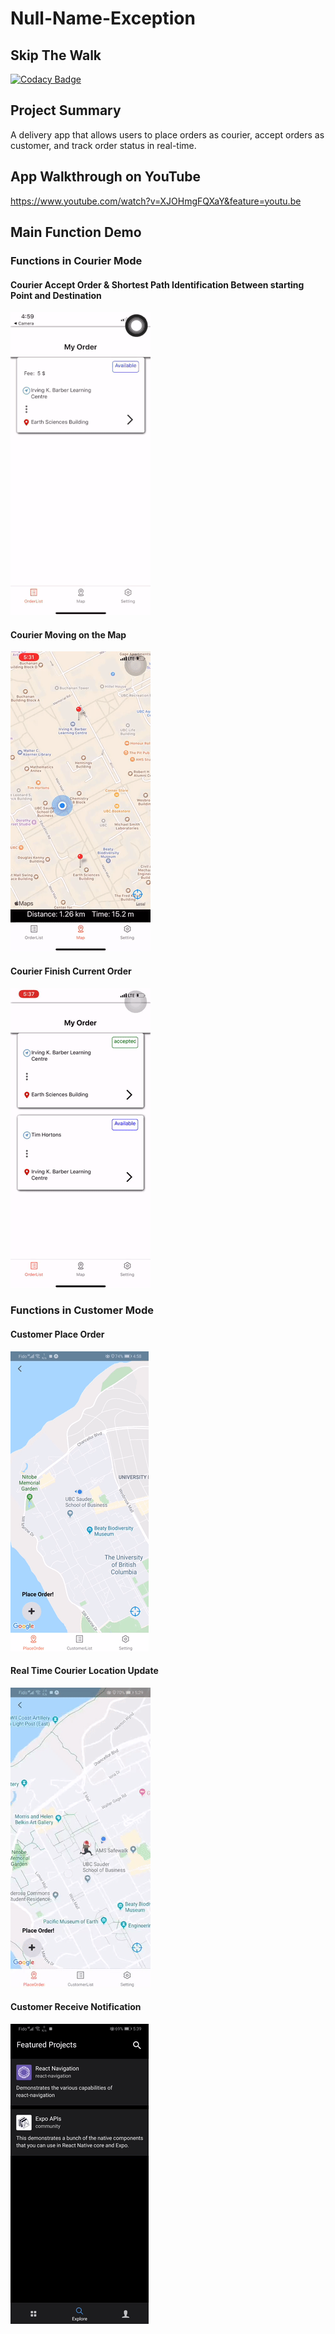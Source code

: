 # Null-Name-Exception
## Skip The Walk
[![Codacy Badge](https://api.codacy.com/project/badge/Grade/5ea0b627b01e4ae387df7624c9aa2d88)](https://www.codacy.com/manual/yanhua111/Null-Name-Exception_2?utm_source=github.com&amp;utm_medium=referral&amp;utm_content=NULL-Name-Exception/Null-Name-Exception&amp;utm_campaign=Badge_Grade)

## Project Summary
A delivery app that allows users to place orders as courier, accept orders as customer, and track order status in real-time.

## App Walkthrough on YouTube
https://www.youtube.com/watch?v=XJOHmgFQXaY&feature=youtu.be

## Main Function Demo
### Functions in Courier Mode
#### Courier Accept Order & Shortest Path Identification Between starting Point and Destination
![Alt Text](https://github.com/NULL-Name-Exception/Null-Name-Exception/blob/master/gif_source/place_order.gif)

#### Courier Moving on the Map
![Alt Text](https://github.com/NULL-Name-Exception/Null-Name-Exception/blob/master/gif_source/courier_map_gif.gif)

#### Courier Finish Current Order
![Alt Text](https://github.com/NULL-Name-Exception/Null-Name-Exception/blob/master/gif_source/courier_finish_gif.gif)

### Functions in Customer Mode

#### Customer Place Order
![Alt Text](https://github.com/NULL-Name-Exception/Null-Name-Exception/blob/master/gif_source/true_place_order.gif)

#### Real Time Courier Location Update
![Alt Text](https://github.com/NULL-Name-Exception/Null-Name-Exception/blob/master/gif_source/real_time_gif.gif)

#### Customer Receive Notification 
![Alt Text](https://github.com/NULL-Name-Exception/Null-Name-Exception/blob/master/gif_source/nitification_gif.gif)
